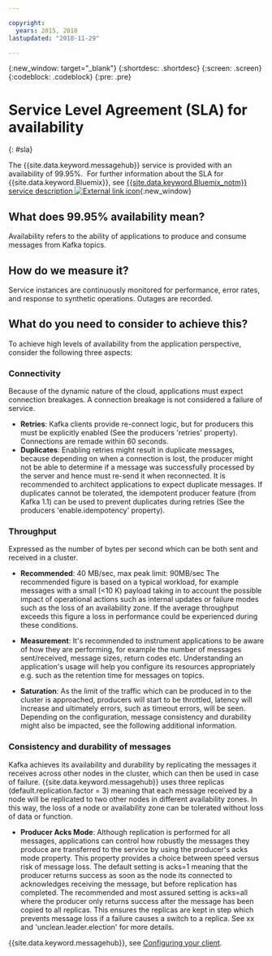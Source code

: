 ```yaml
---

copyright:
  years: 2015, 2018
lastupdated: "2018-11-29"

---
```


{:new_window: target="_blank"}
{:shortdesc: .shortdesc}
{:screen: .screen}
{:codeblock: .codeblock}
{:pre: .pre}

# Service Level Agreement (SLA) for availability
{: #sla}

The {{site.data.keyword.messagehub}} service is provided with an availability of 99.95%. 
For further information about the SLA for {{site.data.keyword.Bluemix}}, see 
[{{site.data.keyword.Bluemix_notm}} service description ![External link icon](../../icons/launch-glyph.svg "External link icon")](https://www-03.ibm.com/software/sla/sladb.nsf/pdf/6605-14/$file/i126-6605-14_08-2018_en_US.pdf){:new_window}

## What does 99.95% availability mean?

Availability refers to the ability of applications to produce and consume messages from Kafka topics.

## How do we measure it?

Service instances are continuously monitored for performance, error rates, and response to synthetic operations. Outages are recorded.

## What do you need to consider to achieve this?

To achieve high levels of availability from the application perspective, consider the following three aspects:


### Connectivity

Because of the dynamic nature of the cloud, applications must expect connection breakages. A connection breakage is not considered a failure of service.
* **Retries**: Kafka clients provide re-connect logic, but for producers this must be explicitly enabled (See the producers 'retries' property). Connections are remade within 60 seconds.    
* **Duplicates**: Enabling retries might result in duplicate messages, because depending on when a connection is lost, the producer might not be able to determine if a message was successfully processed by the server and hence must re-send it when reconnected. It is recommended to architect applications to expect duplicate messages. If duplicates cannot be tolerated, the idempotent producer feature (from Kafka 1.1) can be used to prevent duplicates during retries (See the producers 'enable.idempotency' property).

### Throughput

Expressed as the number of bytes per second which can be both sent and received in a cluster. 
* **Recommended**: 40 MB/sec, max peak limit: 90MB/sec
The recommended figure is based on a typical workload, for example messages with a small (<10 K) payload taking in to account the possible impact of operational actions such as internal updates or failure modes such as the loss of an availability zone. If the average throughput exceeds this figure a loss in performance could be experienced during these conditions.

* **Measurement**: It's recommended to instrument applications to be aware of how they are performing, for example the number of messages sent/received, message sizes, return codes etc. Understanding an application's usage will help you configure its resources appropriately e.g. such as the retention time for messages on topics.

* **Saturation**: As the limit of the traffic which can be produced in to the cluster is approached, producers will start to be throttled, latency will increase and ultimately errors, such as timeout errors, will be seen. Depending on the configuration, message consistency and durability might also be impacted, see the following additional information.

### Consistency and durability of messages

Kafka achieves its availability and durability by replicating the messages it receives across other nodes in the cluster, which can then be used in case of failure. {{site.data.keyword.messagehub}} uses three replicas (default.replication.factor = 3) meaning that each message received by a node will be replicated to two other nodes in different availability zones. In this way, the loss of a node or availability zone can be tolerated without loss of data or function.
* **Producer Acks Mode**: Although replication is performed for all messages, applications can control how robustly the messages they produce are transferred to the service by using the producer's acks mode property. This property provides a choice between speed versus risk of message loss. The default setting is acks=1 meaning that the producer returns success as soon as the node its connected to acknowledges receiving the message, but before replication has completed. The recommended and most assured setting is acks=all where the producer only returns success after the message has been copied to all replicas. This ensures the replicas are kept in step which prevents message loss if a failure causes a switch to a replica. See xx and 'unclean.leader.election' for more details. 


{{site.data.keyword.messagehub}}, see [Configuring your client](/docs/services/EventStreams/eventstreams063.html).







